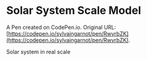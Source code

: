 # Solar System Scale Model

A Pen created on CodePen.io. Original URL: [https://codepen.io/sylvaingarnot/pen/RwvrbZK](https://codepen.io/sylvaingarnot/pen/RwvrbZK).

Solar system in real scale